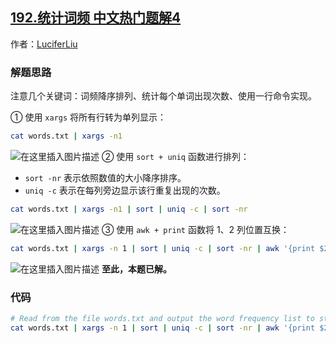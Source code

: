 ## [192.统计词频 中文热门题解4](https://leetcode.cn/problems/word-frequency/solutions/100000/leetcodejie-ti-xi-lie-192-tong-ji-ci-pin-s4jc)

作者：[LuciferLiu](https://leetcode.cn/u/LuciferLiu)

### 解题思路
注意几个关键词：词频降序排列、统计每个单词出现次数、使用一行命令实现。

① 使用 `xargs` 将所有行转为单列显示：
```bash
cat words.txt | xargs -n1
```
![在这里插入图片描述](https://pic.leetcode-cn.com/1627712314-LDHhBR-file_1627712314380)
② 使用 `sort + uniq` 函数进行排列：
- `sort -nr` 表示依照数值的大小降序排序。
- `uniq -c` 表示在每列旁边显示该行重复出现的次数。

```bash
cat words.txt | xargs -n1 | sort | uniq -c | sort -nr
```
![在这里插入图片描述](https://pic.leetcode-cn.com/1627712314-WqWygZ-file_1627712314370)
③ 使用 `awk + print` 函数将 1、2 列位置互换：
```bash
cat words.txt | xargs -n 1 | sort | uniq -c | sort -nr | awk '{print $2" "$1}'
```
![在这里插入图片描述](https://pic.leetcode-cn.com/1627712314-nipWXr-file_1627712314378)
**至此，本题已解。**

### 代码

```bash
# Read from the file words.txt and output the word frequency list to stdout.
cat words.txt | xargs -n 1 | sort | uniq -c | sort -nr | awk '{print $2" "$1}'
```